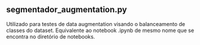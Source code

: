 ## segmentador_augmentation.py
Utilizado para testes de data augmentation visando o balanceamento de classes do dataset. Equivalente ao notebook .ipynb de mesmo nome que se encontra no diretório de notebooks.